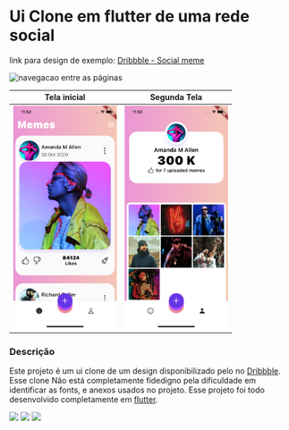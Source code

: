 # Ui Clone em flutter de uma rede social

link para design de exemplo: [Dribbble - Social meme](https://dribbble.com/shots/14865456-Social-App-Feed-Profile)

<img src="docs/navigation.gif" alt="navegacao entre as páginas" height="500">

| Tela inicial  | Segunda Tela  | 
|---|---|
|      <img src="docs/imagem1.png" alt="imagem da tela final" height="400"> |      <img src="docs/imagem2.png" alt="imagem da segunda tela" height="400"> |  

### Descrição

Este projeto é um ui clone de um design disponibilizado pelo no [Dribbble](https://dribbble.com). Esse clone Não está completamente fidedigno pela dificuldade em identificar as fonts, e anexos usados no projeto. Esse projeto foi todo desenvolvido completamente em [flutter](https://flutter.dev).

<p align="left">
  <a href="" alt="Gmail">
  <img src="https://img.shields.io/badge/-Gmail-FF0000?style=flat-square&labelColor=FF0000&logo=gmail&logoColor=white&link=mailto:iranjuniordev@gmail.com" /></a>

  <a href="https://linkedin.com/in/iran-junior" alt="Linkedin">
  <img src="https://img.shields.io/badge/-Linkedin-0e76a8?style=flat-square&logo=Linkedin&logoColor=white&link=linkedin.com/in/iran-junior" /></a>

  <a href="https://www.instagram.com/_devmobile/" alt="Instagram">
  <img src="https://img.shields.io/badge/-Instagram-DF0174?style=flat-square&labelColor=DF0174&logo=instagram&logoColor=white&link=https://www.instagram.com/_devmobile/"/></a>
</p>  